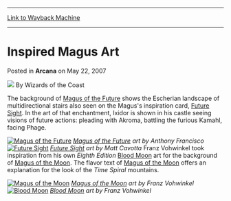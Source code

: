 
---
[Link to Wayback Machine](https://web.archive.org/web/20210417234358/https://magic.wizards.com/en/articles/archive/inspired-magus-art-2007-05-22)

[_metadata_:author]:- "Wizards of the Coast"
[_metadata_:description]:- "The background of Magus of the Future shows the Escherian landscape of multidirectional stairs also seen on the Magus's inspiration card, Future Sight. In the art of that enchantment, Ixidor is shown in his castle seeing visions of future actions: pleading with Akroma, battling the furious Kamahl, facing Phage. Magus of the Future art by Anthony Francisco Future Sight art by"
[_metadata_:generator]:- "Drupal 7 (http://drupal.org)"
[_metadata_:node]:- "602036"
[_metadata_:publish_date]:- "2007-05-22"
[_metadata_:source]:- "div-main-content"
[_metadata_:title]:- "Inspired Magus Art"
[_metadata_:wayback_capture_timestamp]:- "2021-04-17 23:43:58"
[_metadata_:wayback_raw_url]:- "https://web.archive.org/web/20210417234358id_/https://magic.wizards.com/en/articles/archive/inspired-magus-art-2007-05-22"
[_metadata_:wayback_url]:- "https://magic.wizards.com/en/articles/archive/inspired-magus-art-2007-05-22"
---


Inspired Magus Art
==================



 Posted in **Arcana**
 on May 22, 2007 






![](https://media.magic.wizards.com/styles/auth_small/public/images/person/wizards_author.jpg)
By Wizards of the Coast












The background of [Magus of the Future](http://gatherer.wizards.com/Pages/Card/Details.aspx?name=Magus+of+the+Future) shows the Escherian landscape of multidirectional stairs also seen on the Magus's inspiration card, [Future Sight](http://gatherer.wizards.com/Pages/Card/Details.aspx?name=Future+Sight). In the art of that enchantment, Ixidor is shown in his castle seeing visions of future actions: pleading with Akroma, battling the furious Kamahl, facing Phage.


[![Magus of the Future](http://www.wizards.com/magic/images/cardart/FUT/Magus_of_the_Future_640.jpg)](http://gatherer.wizards.com/Pages/Card/Details.aspx?&name=Magus%2Bof%2Bthe%2BFuture)
*[Magus of the Future](http://gatherer.wizards.com/Pages/Card/Details.aspx?name=Magus+of+the+Future) art by Anthony Francisco*
[![Future Sight](http://www.wizards.com/magic/images/cardart/ONS/Future_Sight_640.jpg)](http://gatherer.wizards.com/Pages/Card/Details.aspx?&name=Future%2BSight)
*[Future Sight](http://gatherer.wizards.com/Pages/Card/Details.aspx?name=Future+Sight) art by Matt Cavotta*
Franz Vohwinkel took inspiration from his own *Eighth Edition* [Blood Moon](http://gatherer.wizards.com/Pages/Card/Details.aspx?name=Blood+Moon) art for the background of [Magus of the Moon](http://gatherer.wizards.com/Pages/Card/Details.aspx?name=Magus+of+the+Moon). The flavor text of [Magus of the Moon](http://gatherer.wizards.com/Pages/Card/Details.aspx?name=Magus+of+the+Moon) offers an explanation for the look of the *Time Spiral* mountains.


[![Magus of the Moon](https://media.wizards.com/legacy/magic/images/cardart/fut/magus_of_the_moon_640.jpg)](http://gatherer.wizards.com/Pages/Card/Details.aspx?&name=Magus%2Bof%2Bthe%2BMoon)
*[Magus of the Moon](http://gatherer.wizards.com/Pages/Card/Details.aspx?name=Magus+of+the+Moon) art by Franz Vohwinkel*
[![Blood Moon](http://www.wizards.com/magic/images/cardart/8ED/Blood_Moon_640.jpg)](http://gatherer.wizards.com/Pages/Card/Details.aspx?&name=Blood%2BMoon)
*[Blood Moon](http://gatherer.wizards.com/Pages/Card/Details.aspx?name=Blood+Moon) art by Franz Vohwinkel*






